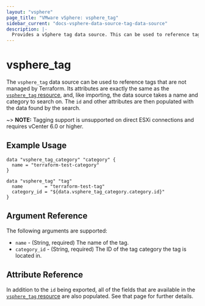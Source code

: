 ```yaml
---
layout: "vsphere"
page_title: "VMware vSphere: vsphere_tag"
sidebar_current: "docs-vsphere-data-source-tag-data-source"
description: |-
  Provides a vSphere tag data source. This can be used to reference tags not managed in Terraform.
---
```


# vsphere\_tag

The `vsphere_tag` data source can be used to reference tags that are not
managed by Terraform. Its attributes are exactly the same as the [`vsphere_tag`
resource][resource-tag], and, like importing, the data source takes a name and
category to search on. The `id` and other attributes are then populated with
the data found by the search.

[resource-tag]: /docs/providers/vsphere/r/tag.html

~> **NOTE:** Tagging support is unsupported on direct ESXi connections and
requires vCenter 6.0 or higher.

## Example Usage

```hcl
data "vsphere_tag_category" "category" {
  name = "terraform-test-category"
}

data "vsphere_tag" "tag" 
  name        = "terraform-test-tag"
  category_id = "${data.vsphere_tag_category.category.id}"
}
```

## Argument Reference

The following arguments are supported:

* `name` - (String, required) The name of the tag.
* `category_id` - (String, required) The ID of the tag category the tag is
  located in.

## Attribute Reference

In addition to the `id` being exported, all of the fields that are available in
the [`vsphere_tag` resource][resource-tag] are also populated. See that page
for further details.
